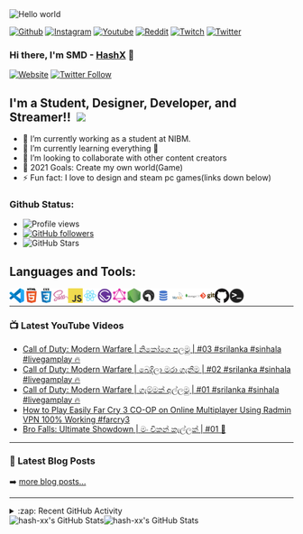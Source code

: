 <img src="https://i.ibb.co/pyGcsL1/banner.jpg" alt="Hello world">

[![Github](https://img.shields.io/badge/-Github-000?style=flat&logo=Github&logoColor=white)](https://github.com/hash-xx)
[![Instagram](https://img.shields.io/badge/-Instagram-c13584?style=flat&labelColor=c13584&logo=instagram&logoColor=white)](https://www.instagram.com/hashx_official/)
[![Youtube](https://img.shields.io/badge/-Youtube-c13584?style=flat&labelColor=red&logo=youtube&logoColor=white)](https://www.youtube.com/channel/UCheZOdn_MZrHQqvtoJh4S9w)
[![Reddit](https://img.shields.io/badge/-Reddit-c13584?style=flat&labelColor=orange&logo=reddit&logoColor=white)](#)
[![Twitch](https://img.shields.io/badge/-Twitch-c13584?style=flat&labelColor=blueviolet&logo=twitch&logoColor=white)](#)
[![Twitter](https://img.shields.io/badge/-Twitter-c13584?style=flat&labelColor=blue&logo=twitter&logoColor=white)](https://twitter.com/Hashx_official)
### Hi there, I'm SMD -  [HashX][website] 👋

[![Website](https://img.shields.io/website?label=hashx.me&style=for-the-badge&url=https%3A%2F%2Fcodestackr.com)](https://hashx.me)
[![Twitter Follow](https://img.shields.io/twitter/follow/Hashx_official?color=1DA1F2&logo=twitter&style=for-the-badge)](https://twitter.com/intent/follow?original_referer=https%3A%2F%2Fgithub.com%2FHashx_official&screen_name=Hashx_official)

## I'm a Student, Designer, Developer, and Streamer!! &nbsp;<img src="https://github.com/TheDudeThatCode/TheDudeThatCode/blob/master/Assets/Earth.gif" width="24px">

- 🔭 I’m currently working as a student at NIBM.
- 🌱 I’m currently learning everything 🤣
- 👯 I’m looking to collaborate with other content creators
- 🥅 2021 Goals: Create my own world(Game)
- ⚡ Fun fact: I love to design and steam pc games(links down below)

### Github Status:
- ![Profile views](https://gpvc.arturio.dev/hash-xx)
- [![GitHub followers](https://img.shields.io/github/followers/hash-xx.svg?style=social&label=Follow&maxAge=2592000)](https://github.com/hash-xx?tab=followers)
- ![GitHub Stars](https://img.shields.io/github/stars/hash-xx?affiliations=OWNER%2CCOLLABORATOR&label=Stars&maxAge=2592000)

## Languages and Tools:

<img align="left" alt="Visual Studio Code" width="26px" src="https://raw.githubusercontent.com/github/explore/80688e429a7d4ef2fca1e82350fe8e3517d3494d/topics/visual-studio-code/visual-studio-code.png" />
<img align="left" alt="HTML5" width="26px" src="https://raw.githubusercontent.com/github/explore/80688e429a7d4ef2fca1e82350fe8e3517d3494d/topics/html/html.png" />
<img align="left" alt="CSS3" width="26px" src="https://raw.githubusercontent.com/github/explore/80688e429a7d4ef2fca1e82350fe8e3517d3494d/topics/css/css.png" />
<img align="left" alt="Sass" width="26px" src="https://raw.githubusercontent.com/github/explore/80688e429a7d4ef2fca1e82350fe8e3517d3494d/topics/sass/sass.png" />
<img align="left" alt="JavaScript" width="26px" src="https://raw.githubusercontent.com/github/explore/80688e429a7d4ef2fca1e82350fe8e3517d3494d/topics/javascript/javascript.png" />
<img align="left" alt="React" width="26px" src="https://raw.githubusercontent.com/github/explore/80688e429a7d4ef2fca1e82350fe8e3517d3494d/topics/react/react.png" />
<img align="left" alt="Gatsby" width="26px" src="https://raw.githubusercontent.com/github/explore/e94815998e4e0713912fed477a1f346ec04c3da2/topics/gatsby/gatsby.png" />
<img align="left" alt="GraphQL" width="26px" src="https://raw.githubusercontent.com/github/explore/80688e429a7d4ef2fca1e82350fe8e3517d3494d/topics/graphql/graphql.png" />
<img align="left" alt="Node.js" width="26px" src="https://raw.githubusercontent.com/github/explore/80688e429a7d4ef2fca1e82350fe8e3517d3494d/topics/nodejs/nodejs.png" />
<img align="left" alt="Deno" width="26px" src="https://raw.githubusercontent.com/github/explore/361e2821e2dea67711cde99c9c40ed357061cf27/topics/deno/deno.png" />
<img align="left" alt="SQL" width="26px" src="https://raw.githubusercontent.com/github/explore/80688e429a7d4ef2fca1e82350fe8e3517d3494d/topics/sql/sql.png" />
<img align="left" alt="MySQL" width="26px" src="https://raw.githubusercontent.com/github/explore/80688e429a7d4ef2fca1e82350fe8e3517d3494d/topics/mysql/mysql.png" />
<img align="left" alt="MongoDB" width="26px" src="https://raw.githubusercontent.com/github/explore/80688e429a7d4ef2fca1e82350fe8e3517d3494d/topics/mongodb/mongodb.png" />
<img align="left" alt="Git" width="26px" src="https://raw.githubusercontent.com/github/explore/80688e429a7d4ef2fca1e82350fe8e3517d3494d/topics/git/git.png" />
<img align="left" alt="GitHub" width="26px" src="https://raw.githubusercontent.com/github/explore/78df643247d429f6cc873026c0622819ad797942/topics/github/github.png" />
<img align="left" alt="Terminal" width="26px" src="https://raw.githubusercontent.com/github/explore/80688e429a7d4ef2fca1e82350fe8e3517d3494d/topics/terminal/terminal.png" />
<br />

---

### 📺 Latest YouTube Videos

<!-- YOUTUBE:START -->
- [Call of Duty: Modern Warfare | නිකෝගෙ පලමු | #03 #srilanka #sinhala #livegamplay 🔥](https://www.youtube.com/watch?v=MBMHSgBrGiQ)
- [Call of Duty: Modern Warfare | බෙදිලා මරා ගැනීම | #02 #srilanka #sinhala #livegamplay 🔥](https://www.youtube.com/watch?v=fVsb5eugLKg)
- [Call of Duty: Modern Warfare | ගැම්මක් අල්ලමු | #01 #srilanka #sinhala #livegamplay 🔥](https://www.youtube.com/watch?v=Q84WK6RQRKY)
- [How to Play Easily Far Cry 3 CO-OP on Online Multiplayer Using Radmin VPN 100% Working #farcry3](https://www.youtube.com/watch?v=93pomXHNaw0)
- [Bro Falls: Ultimate Showdown | මං චිකන් කැල්ලක් | #01 🍗](https://www.youtube.com/watch?v=8LGUq4x0yuI)
<!-- YOUTUBE:END -->


---

### 📕 Latest Blog Posts

<!-- BLOG-POST-LIST:START -->

<!-- BLOG-POST-LIST:END -->

➡️ [more blog posts...](https://elamalk.blogspot.com)

---

<details>
  <summary>:zap: Recent GitHub Activity</summary>
  
<!--START_SECTION:activity-->
<!--END_SECTION:activity-->

</details>

  <img align="left" alt="hash-xx's GitHub Stats" src="https://github-readme-stats.vercel.app/api?username=hash-xx&show_icons=true&hide_border=true&theme=radical" />

  <img align="left" alt="hash-xx's GitHub Stats" src="https://github-readme-stats.vercel.app/api/top-langs/?username=hash-xx&langs_count=8&hide_border=true&theme=radical" />




[website]: https://hashx.me
[twitter]: https://twitter.com/Hashx_official
[youtube]: https://www.youtube.com/channel/UCheZOdn_MZrHQqvtoJh4S9w
[instagram]: https://www.instagram.com/hashx_official